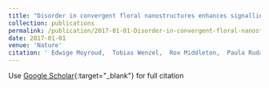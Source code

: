 ```yaml
---
title: "Disorder in convergent floral nanostructures enhances signalling to bees"
collection: publications
permalink: /publication/2017-01-01-Disorder-in-convergent-floral-nanostructures-enhances-signalling-to-bees
date: 2017-01-01
venue: 'Nature'
citation: ' Edwige Moyroud,  Tobias Wenzel,  Rox Middleton,  Paula Rudall,  Hannah Banks,  Alison Reed,  Greg Mellers,  Patrick Killoran,  Murphy Westwood,  Ullrich Steiner,  Silvia Vignolini,  Beverley Glover, &quot;Disorder in convergent floral nanostructures enhances signalling to bees.&quot; Nature, 2017.'
---
```

Use [Google Scholar](https://scholar.google.com/scholar?q=Disorder+in+convergent+floral+nanostructures+enhances+signalling+to+bees){:target="_blank"} for full citation